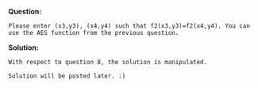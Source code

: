 <b>Question:</b>
```
Please enter (x3,y3), (x4,y4) such that f2(x3,y3)=f2(x4,y4). You can use the AES function from the previous question.
```
<b>Solution:</b>
```
With respect to question 8, the solution is manipulated.

Solution will be posted later. :)
```
